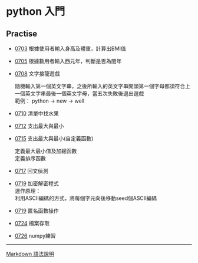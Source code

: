 # python 入門

## Practise
+ [0703](https://github.com/leeyu0911/MyPython/blob/master/practise/0703%EF%BC%BF%E8%BC%B8%E5%85%A5%E8%BA%AB%E9%AB%98%E9%AB%94%E9%87%8D%E8%A8%88%E7%AE%97BMI.py)
根據使用者輸入身高及體重，計算出BMI值

+ [0705](https://github.com/leeyu0911/MyPython/blob/master/practise/0705%EF%BC%BF%E8%BC%B8%E5%85%A5%E8%A5%BF%E5%85%83%E5%B9%B4%E5%88%A4%E6%96%B7%E6%98%AF%E5%90%A6%E7%82%BA%E9%96%8F%E5%B9%B4.py)
根據數用者輸入西元年，判斷是否為閏年

+ [0708](https://github.com/leeyu0911/MyPython/blob/master/practise/0708%EF%BC%BF%E5%AD%97%E4%B8%B2%E6%96%87%E5%AD%97%E6%8E%A5%E9%BE%8D.py)
文字接龍遊戲

    隨機輸入第一個英文字串，之後所輸入的英文字串開頭第一個字母都須符合上一個英文字串最後一個英文字母，當五次失敗後退出遊戲  
    範例：
    python -> new -> well

+ [0710](https://github.com/leeyu0911/MyPython/blob/master/practise/0710%EF%BC%BF%E6%B8%85%E5%96%AE%E4%B8%AD%E6%89%BE%E6%B0%B4%E6%9E%9C.py)
  清單中找水果

+ [0712](https://github.com/leeyu0911/MyPython/blob/master/practise/0712%EF%BC%BF%E6%94%AF%E5%87%BA%E6%9C%80%E5%A4%A7%E8%88%87%E6%9C%80%E5%B0%8F.py)
  支出最大與最小


+ [0715](https://github.com/leeyu0911/MyPython/blob/master/practise/0715%EF%BC%BF%E6%94%AF%E5%87%BA%E6%9C%80%E5%A4%A7%E6%9C%80%E5%B0%8F(%E8%87%AA%E5%AE%9A%E7%BE%A9%E5%87%BD%E6%95%B8).py)
    支出最大與最小(自定義函數)  

    定義最大最小值及加總函數  
    定義排序函數
    
+ [0717](https://github.com/leeyu0911/MyPython/blob/master/practise/0717＿回文偵測.py)
    回文偵測
    
+ [0719](https://github.com/leeyu0911/MyPython/blob/master/practise/0719__加密解密程式.py)
    加密解密程式  
    運作原理：  
    利用ASCII編碼的方式，將每個字元向後移動seed個ASCII編碼
    
    
+ [0719](https://github.com/leeyu0911/MyPython/blob/master/practise/0719＿匿名函數操作.py)
    匿名函數操作
    
+ [0724](https://github.com/leeyu0911/MyPython/tree/master/practise/0724＿檔案存取)
    檔案存取

+ [0726](https://github.com/leeyu0911/MyPython/blob/master/practise/0726%EF%BC%BF%E4%BA%BA%E6%95%B8%E7%B5%B1%E8%A8%88.py)
        numpy練習
***
[Markdown 語法說明](http://markdown.tw/ "Title")
